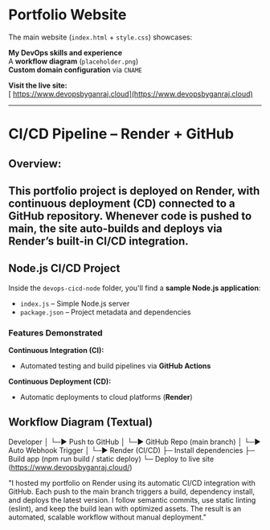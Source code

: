 #  Portfolio Website

The main website (`index.html` + `style.css`) showcases:

 **My DevOps skills and experience**  
 A **workflow diagram** (`placeholder.png`)  
 **Custom domain configuration** via `CNAME`

 **Visit the live site:**  
[ https://www.devopsbyganraj.cloud](https://www.devopsbyganraj.cloud)

---
# CI/CD Pipeline – Render + GitHub 
##  Overview:

This portfolio project is deployed on Render, with continuous deployment (CD) connected to a GitHub repository. Whenever code is pushed to main, the site auto-builds and deploys via Render’s built-in CI/CD integration.
---
## Node.js CI/CD Project

Inside the `devops-cicd-node` folder, you'll find a **sample Node.js application**:

- `index.js` – Simple Node.js server
- `package.json` – Project metadata and dependencies

###  Features Demonstrated

 **Continuous Integration (CI):**
- Automated testing and build pipelines via **GitHub Actions**

 **Continuous Deployment (CD):**
- Automatic deployments to cloud platforms (**Render**)

##  Workflow Diagram (Textual)

 Developer 
     │
     └─▶ Push to GitHub
           │
           └─▶ GitHub Repo (main branch)
                    │
                    └─▶ Auto Webhook Trigger
                             │
                             └─▶ Render (CI/CD)
                                      ├─ Install dependencies
                                      ├─ Build app (npm run build / static deploy)
                                      └─ Deploy to live site (https://www.devopsbyganraj.cloud/)


"I hosted my portfolio on Render using its automatic CI/CD integration with GitHub. Each push to the main branch triggers a build, dependency install, and deploys the latest version. I follow semantic commits, use static linting (eslint), and keep the build lean with optimized assets. The result is an automated, scalable workflow without manual deployment."




